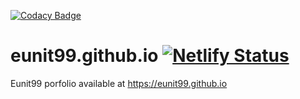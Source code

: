 [![Codacy Badge](https://api.codacy.com/project/badge/Grade/c814ab536c5a454698bd21d7441695bc)](https://app.codacy.com/manual/Eunit99/eunit99.github.io?utm_source=github.com&utm_medium=referral&utm_content=Eunit99/eunit99.github.io&utm_campaign=Badge_Grade_Dashboard)
# eunit99.github.io [![Netlify Status](https://api.netlify.com/api/v1/badges/5fceb2ae-4618-4e74-86f1-3e5fcf307a31/deploy-status)](https://app.netlify.com/sites/eunit99/deploys)
Eunit99 porfolio available at https://eunit99.github.io
